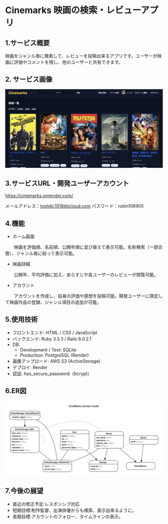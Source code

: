 # Cinemarks 映画の検索・レビューアプリ

## 1.サービス概要
映画をジャンル毎に検索して、レビューを投稿出来るアプリです。ユーザーが映画に評価やコメントを残し、他のユーザーと共有できます。

## 2. サービス画像

![サービス画面](https://raw.githubusercontent.com/toshikiiii/movie_review/refs/heads/main/%E3%82%B9%E3%82%AF%E3%83%AA%E3%83%BC%E3%83%B3%E3%82%B7%E3%83%A7%E3%83%83%E3%83%88%202025-09-08%2020.06.42.png)

## 3.サービスURL・開発ユーザーアカウント
https://cinemarks.onrender.com/

メールアドレス：toshiki.1018@icloud.com 
  パスワード：robin106905

## 4.機能
- ホーム画面
  
　　映画を評価順、名前順、公開年順に並び替えて表示可能。名称検索（一部合致）、ジャンル毎に絞って表示可能。

- 映画詳細
  
　　公開年、平均評価に加え、あらすじや各ユーザーのレビューが閲覧可能。

- アカウント
  
　　アカウントを作成し、自身の評価や感想を投稿可能。開発ユーザーに限定して映画作品の登録、ジャンル項目の追加が可能。

## 5.使用技術
- フロントエンド: HTML / CSS / JavaScript
- バックエンド: Ruby 3.3.3 / Rails 8.0.2.1
- DB:
  - Development / Test: SQLite
  - Production: PostgreSQL (Render)
- 画像アップロード: AWS S3 (ActiveStorage)
- デプロイ: Render
- 認証: has_secure_password（bcrypt）

## 6.ER図

![サービス画面](https://github.com/toshikiiii/movie_review/blob/main/%E3%82%B9%E3%82%AF%E3%83%AA%E3%83%BC%E3%83%B3%E3%82%B7%E3%83%A7%E3%83%83%E3%83%88%202025-09-10%2018.28.37.png?raw=true)

## 7.今後の展望
- 直近の修正予定:レスポンシブ対応
- 短期目標:制作監督、出演俳優からも検索、表示出来るように。
- 長期目標:アカウントのフォロー、タイムラインの表示。
